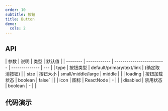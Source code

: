 ```yaml
---
order: 10
subtitle: 按钮
title: Button
demo:
  cols: 2
---
```


## API

| 参数     | 说明         | 类型                      | 默认值         |
| -------- | ------------ | ------------------------- | -------------- | --- |
| type     | 按钮类型     | default/primary/text/link | (确定取消按钮) |
| size     | 按钮大小     | small/middle/large        | middle         |     |
| loading  | 按钮加载状态 | boolean                   | false`         |     |
| icon     | 图标         | ReactNode                 | -              |     |
| disabled | 禁用状态     | boolean                   | -              |     |

## 代码演示

<!-- prettier-ignore -->
<code src="../../demo/button/buttonType"></code>
<code src="../../demo/button/buttonSize"></code>
